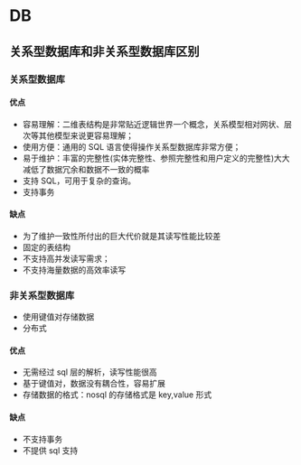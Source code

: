 # DB

## 关系型数据库和非关系型数据库区别

### 关系型数据库

#### 优点

- 容易理解：二维表结构是非常贴近逻辑世界一个概念，关系模型相对网状、层次等其他模型来说更容易理解；
- 使用方便：通用的 SQL 语言使得操作关系型数据库非常方便；
- 易于维护：丰富的完整性(实体完整性、参照完整性和用户定义的完整性)大大减低了数据冗余和数据不一致的概率
- 支持 SQL，可用于复杂的查询。
- 支持事务

#### 缺点

- 为了维护一致性所付出的巨大代价就是其读写性能比较差
- 固定的表结构
- 不支持高并发读写需求；
- 不支持海量数据的高效率读写

### 非关系型数据库

- 使用键值对存储数据
- 分布式

#### 优点

- 无需经过 sql 层的解析，读写性能很高
- 基于键值对，数据没有耦合性，容易扩展
- 存储数据的格式：nosql 的存储格式是 key,value 形式

#### 缺点

- 不支持事务
- 不提供 sql 支持
